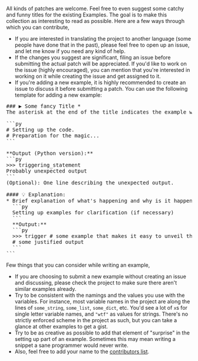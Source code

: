 All kinds of patches are welcome. Feel free to even suggest some catchy and funny titles for the existing Examples. The goal is to make this collection as interesting to read as possible. Here are a few ways through which you can contribute,

- If you are interested in translating the project to another language (some people have done that in the past), please feel free to open up an issue, and let me know if you need any kind of help.
- If the changes you suggest are significant, filing an issue before submitting the actual patch will be appreciated. If you'd like to work on the issue (highly encouraged), you can mention that you're interested in working on it while creating the issue and get assigned to it.
- If you're adding a new example, it is highly recommended to create an issue to discuss it before submitting a patch. You can use the following template for adding a new example:

<pre>
### ▶ Some fancy Title *
The asterisk at the end of the title indicates the example was not present in the first release and has been recently added.

```py
# Setting up the code.
# Preparation for the magic...
```

**Output (Python version):**
```py
>>> triggering_statement
Probably unexpected output
```
(Optional): One line describing the unexpected output.

#### 💡 Explanation:
* Brief explanation of what's happening and why is it happening.
  ```py
  Setting up examples for clarification (if necessary)
  ```
  **Output:**
  ```py
  >>> trigger # some example that makes it easy to unveil the magic
  # some justified output
  ```
```
</pre>


Few things that you can consider while writing an example, 

- If you are choosing to submit a new example without creating an issue and discussing, please check the project to make sure there aren't similar examples already.
- Try to be consistent with the namings and the values you use with the variables. For instance, most variable names in the project are along the lines of `some_string`, `some_list`, `some_dict`, etc. You'd see a lot of `x`s for single letter variable names, and `"wtf"` as values for strings. There's no strictly enforced scheme in the project as such, but you can take a glance at other examples to get a gist.
- Try to be as creative as possible to add that element of "surprise" in the setting up part of an example. Sometimes this may mean writing a snippet a sane programmer would never write.
- Also, feel free to add your name to the [contributors list](/CONTRIBUTING.md).


